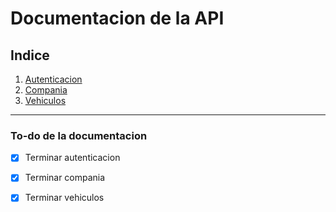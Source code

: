 # Documentacion de la API
## Indice
1. [Autenticacion](./docs/Autenticacion.md)
2. [Compania](./docs/Company.md)
3. [Vehiculos](./docs/Vehiculos.md)

---

### **To-do de la documentacion**
- [x] Terminar autenticacion
- [x] Terminar compania
- [x] Terminar vehiculos

